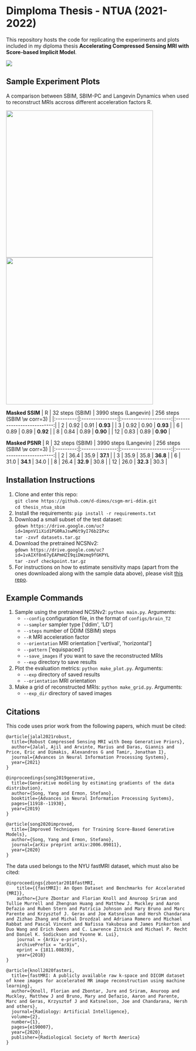 # Dimploma Thesis - NTUA (2021-2022)

This repository hosts the code for replicating the experiments and plots included in my diploma thesis **Accelerating Compressed Sensing MRI with Score-based Implicit Model**.

![](https://github.com/d-dimos/thesis_ntua_sbim/blob/main/assets/mri.gif)


## Sample Experiment Plots
A comparison between SBIM, SBIM-PC and Langevin Dynamics when used to reconstruct MRIs accross different acceleration factors R.
 
<p float="left">
  <img src="https://github.com/d-dimos/thesis_ntua_sbim/blob/main/assets/ssim_vert.png" width="400" />
  <img src="https://github.com/d-dimos/thesis_ntua_sbim/blob/main/assets/psnr_vert.png" width="400" /> 
</p>

**Masked SSIM**
| R | 32 steps (SBIM) | 3990 steps (Langevin) | 256 steps (SBIM \w corr=3) |
|:---------:|:---------------:|:---------------------:|:--------------------------:|
|     2     |      0.92       |         0.91          |          **0.93**          |
|     3     |      0.92       |         0.90          |          **0.93**          |
|     6     |      0.89       |         0.89          |          **0.92**          |
|     8     |      0.84       |         0.89          |          **0.90**          |
|    12     |      0.83       |         0.89          |          **0.90**          |

**Masked PSNR**
| R | 32 steps (SBIM) | 3990 steps (Langevin) | 256 steps (SBIM \w corr=3) |
|:---------:|:---------------:|:---------------------:|:--------------------------:|
|     2     |      36.4       |         35.9          |          **37.1**          |
|     3     |      35.9       |         35.8          |          **36.8**          |
|     6     |      31.0       |         **34.1**          |          34.0          |
|     8     |      26.4       |         **32.9**          |          30.8          |
|    12     |      26.0       |         **32.3**          |          30.3          |


## Installation Instructions

1. Clone and enter this repo: <br />
  `git clone https://github.com/d-dimos/csgm-mri-ddim.git` <br />
  `cd thesis_ntua_sbim`
2. Install the requirements: `pip install -r requirements.txt`
3. Download a small subset of the test dataset: <br />
  `gdown https://drive.google.com/uc?id=1mpnV1iXid1PG0RaJswM6t9yI76b2IPxc` <br />
  `tar -zxvf datasets.tar.gz`
4. Download the pretrained NCSNv2: <br />
  `gdown https://drive.google.com/uc?id=1vAIXf8n67yEAPmH2I9qiDWzmq9fGKPYL` <br />
  `tar -zxvf checkpoint.tar.gz`
5. For instructions on how to estimate sensitivity maps (apart from the ones downloaded along with the sample data above), please visit [this repo](https://github.com/utcsilab/csgm-mri-langevin).


## Example Commands
1. Sample using the pretrained NCSNv2: `python main.py`. Arguments:
   - `--config` configuration file, in the format of `configs/brain_T2`
   - `--sampler` sampler type ['ddim', 'LD']
   - `--steps` number of DDIM (SBIM) steps
   - `--R` MRI acceleration factor
   - `--orientation` MRI orientation ['vertival', 'horizontal']
   - `--pattern` ['equispaced']
   - `--save_images` if you want to save the reconstructed MRIs
   - `--exp` directory to save results
3. Plot the evaluation metrics: `python make_plot.py`. Arguments:
   - `--exp` directory of saved results
   - `--orientation` MRI orientation
4. Make a grid of reconstructed MRIs: `python make_grid.py`. Arguments:
   - `--exp_dir` directory of saved images

    
## Citations

This code uses prior work from the following papers, which must be cited:
```
@article{jalal2021robust,
  title={Robust Compressed Sensing MRI with Deep Generative Priors},
  author={Jalal, Ajil and Arvinte, Marius and Daras, Giannis and Price, Eric and Dimakis, Alexandros G and Tamir, Jonathan I},
  journal={Advances in Neural Information Processing Systems},
  year={2021}
}

@inproceedings{song2019generative,
  title={Generative modeling by estimating gradients of the data distribution},
  author={Song, Yang and Ermon, Stefano},
  booktitle={Advances in Neural Information Processing Systems},
  pages={11918--11930},
  year={2019}
}

@article{song2020improved,
  title={Improved Techniques for Training Score-Based Generative Models},
  author={Song, Yang and Ermon, Stefano},
  journal={arXiv preprint arXiv:2006.09011},
  year={2020}
}
```

The data used belongs to the NYU fastMRI dataset, which must also be cited:
```
@inproceedings{zbontar2018fastMRI,
    title={{fastMRI}: An Open Dataset and Benchmarks for Accelerated {MRI}},
    author={Jure Zbontar and Florian Knoll and Anuroop Sriram and Tullie Murrell and Zhengnan Huang and Matthew J. Muckley and Aaron Defazio and Ruben Stern and Patricia Johnson and Mary Bruno and Marc Parente and Krzysztof J. Geras and Joe Katsnelson and Hersh Chandarana and Zizhao Zhang and Michal Drozdzal and Adriana Romero and Michael Rabbat and Pascal Vincent and Nafissa Yakubova and James Pinkerton and Duo Wang and Erich Owens and C. Lawrence Zitnick and Michael P. Recht and Daniel K. Sodickson and Yvonne W. Lui},
    journal = {ArXiv e-prints},
    archivePrefix = "arXiv",
    eprint = {1811.08839},
    year={2018}
}

@article{knoll2020fastmri,
  title={fastMRI: A publicly available raw k-space and DICOM dataset of knee images for accelerated MR image reconstruction using machine learning},
  author={Knoll, Florian and Zbontar, Jure and Sriram, Anuroop and Muckley, Matthew J and Bruno, Mary and Defazio, Aaron and Parente, Marc and Geras, Krzysztof J and Katsnelson, Joe and Chandarana, Hersh and others},
  journal={Radiology: Artificial Intelligence},
  volume={2},
  number={1},
  pages={e190007},
  year={2020},
  publisher={Radiological Society of North America}
}
```
